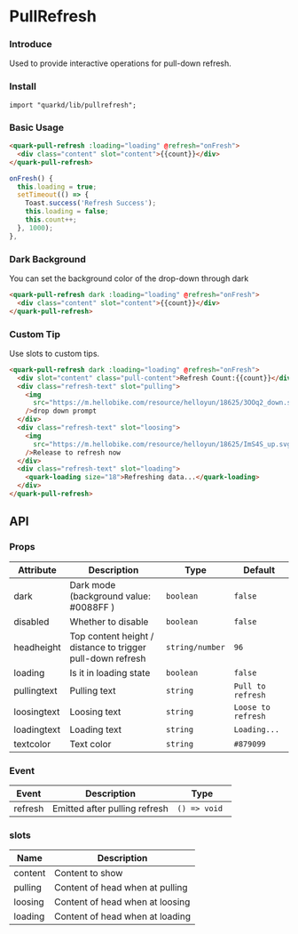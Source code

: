 # PullRefresh

### Introduce

Used to provide interactive operations for pull-down refresh.

### Install

```tsx
import "quarkd/lib/pullrefresh";
```

### Basic Usage

```html
<quark-pull-refresh :loading="loading" @refresh="onFresh">
  <div class="content" slot="content">{{count}}</div>
</quark-pull-refresh>
```

```js
onFresh() {
  this.loading = true;
  setTimeout(() => {
    Toast.success('Refresh Success');
    this.loading = false;
    this.count++;
  }, 1000);
},
```

### Dark Background

You can set the background color of the drop-down through dark

```html
<quark-pull-refresh dark :loading="loading" @refresh="onFresh">
  <div class="content" slot="content">{{count}}</div>
</quark-pull-refresh>
```

### Custom Tip

Use slots to custom tips.

```html
<quark-pull-refresh dark :loading="loading" @refresh="onFresh">
  <div slot="content" class="pull-content">Refresh Count:{{count}}</div>
  <div class="refresh-text" slot="pulling">
    <img
      src="https://m.hellobike.com/resource/helloyun/18625/3OOq2_down.svg"
    />drop down prompt
  </div>
  <div class="refresh-text" slot="loosing">
    <img
      src="https://m.hellobike.com/resource/helloyun/18625/ImS4S_up.svg"
    />Release to refresh now
  </div>
  <div class="refresh-text" slot="loading">
    <quark-loading size="18">Refreshing data...</quark-loading>
  </div>
</quark-pull-refresh>
```

## API

### Props

| Attribute   | Description                                                | Type            | Default            |
| ----------- | ---------------------------------------------------------- | --------------- | ------------------ |
| dark        | Dark mode (background value: #0088FF )                     | `boolean`       | `false`            |
| disabled    | Whether to disable                                         | `boolean`       | `false`            |
| headheight  | Top content height / distance to trigger pull-down refresh | `string/number` | `96`               |
| loading     | Is it in loading state                                     | `boolean`       | `false`            |
| pullingtext | Pulling text                                               | `string`        | `Pull to refresh`  |
| loosingtext | Loosing text                                               | `string`        | `Loose to refresh` |
| loadingtext | Loading text                                               | `string`        | `Loading...`       |
| textcolor   | Text color                                                 | `string`        | `#879099`          |

### Event

| Event   | Description                   | Type          |
| ------- | ----------------------------- | ------------- |
| refresh | Emitted after pulling refresh | `() => void ` |

### slots

| Name    | Description                     |
| ------- | ------------------------------- |
| content | Content to show                 |
| pulling | Content of head when at pulling |
| loosing | Content of head when at loosing |
| loading | Content of head when at loading |
